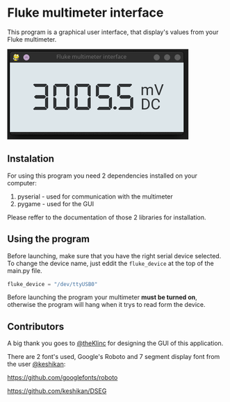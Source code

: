 # Fluke multimeter interface
This program is a graphical user interface, that display's values from your Fluke multimeter.

![Screenshot of the program](screenshot.png)

## Instalation
For using this program you need 2 dependencies installed on your computer:
1. pyserial - used for communication with the multimeter
2. pygame - used for the GUI

Please reffer to the documentation of those 2 libraries for installation.

## Using the program
Before launching, make sure that you have the right serial device selected. To change the device name, just eddit the `fluke_device` at the top of the main.py file.
```py
fluke_device = "/dev/ttyUSB0"
``` 

Before launching the program your multimeter __**must be turned on**__, otherwise the program will hang when it trys to read form the device. 

## Contributors
A big thank you goes to [@theKlinc](https://github.com/theKlinc) for designing the GUI of this application. 

There are 2 font's used, Google's Roboto and 7 segment display font from the user [@keshikan](https://github.com/keshikan):

https://github.com/googlefonts/roboto

https://github.com/keshikan/DSEG
